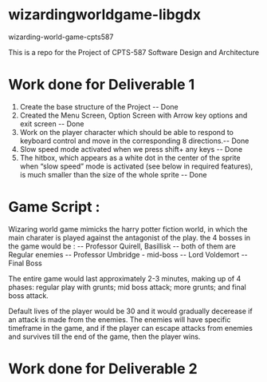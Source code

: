 # wizardingworldgame-libgdx

wizarding-world-game-cpts587

This is a repo for the Project of CPTS-587 Software Design and Architecture

# Work done for Deliverable 1

1. Create the base structure of the Project -- Done
2. Created the Menu Screen, Option Screen with Arrow key options and exit screen -- Done
3. Work on the player character which should be able to respond to keyboard control and move in the corresponding 8 directions.-- Done
4. Slow speed mode activated when we press shift+ any keys -- Done
5. The hitbox, which appears as a white dot in the center of the sprite when “slow speed” mode is
   activated (see below in required features), is much smaller than the size of the whole sprite -- Done
   
# Game Script :

Wizaring world game mimicks the harry potter fiction world, in which the main charater is played against 
the antagonist of the play.
the 4 bosses in the game would be : 
-- Professor Quirell, Basillisk -- both of them are Regular enemies
-- Professor Umbridge - mid-boss
-- Lord Voldemort -- Final Boss

The entire game would last approximately 2-3 minutes, 
making up of 4 phases: regular play with grunts; mid boss attack; more grunts; and final boss attack.

Default lives of the player would be 30 and it would gradually decerease if an attack is made from the enemies.
The enemies will have specific timeframe in the game, and if the player can escape attacks from enemies and survives
till the end of the game, then the player wins.

# Work done for Deliverable 2